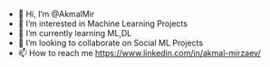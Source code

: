 - 👋 Hi, I’m @AkmalMir
- 👀 I’m interested in Machine Learning Projects
- 🌱 I’m currently learning ML,DL
- 💞️ I’m looking to collaborate on Social ML Projects
- 📫 How to reach me https://www.linkedin.com/in/akmal-mirzaev/

<!---
AkmalMir/AkmalMir is a ✨ special ✨ repository because its `README.md` (this file) appears on your GitHub profile.
You can click the Preview link to take a look at your changes.
--->
